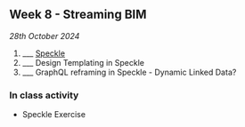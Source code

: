 ## Week 8 - Streaming BIM

*28th October 2024*

1. ___ [Speckle](/41934/Concepts/Speckle)
2. ___ Design Templating in Speckle
3. ___ GraphQL reframing in Speckle - Dynamic Linked Data?

### In class activity
* Speckle Exercise


